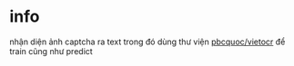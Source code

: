 # info

nhận diện ảnh captcha ra text trong đó dùng thư viện <a href="https://github.com/pbcquoc/vietocr">pbcquoc/vietocr</a> để train cũng như predict
